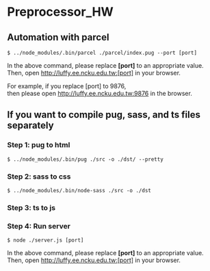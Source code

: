 # Preprocessor_HW
## Automation with parcel
```
$ ../node_modules/.bin/parcel ./parcel/index.pug --port [port]
```
In the above command, please replace **[port]** to an appropriate value.  
Then, open http://luffy.ee.ncku.edu.tw:[port] in your browser.  
  
For example, if you replace [port] to 9876,   
then please open http://luffy.ee.ncku.edu.tw:9876 in the browser.

## If you want to compile pug, sass, and ts files separately
### Step 1: pug to html
```
$ ../node_modules/.bin/pug ./src -o ./dst/ --pretty
```
### Step 2: sass to css
```
$ ../node_modules/.bin/node-sass ./src -o ./dst
```
### Step 3: ts to js


### Step 4: Run server
```
$ node ./server.js [port]
```
In the above command, please replace **[port]** to an appropriate value.  
Then, open http://luffy.ee.ncku.edu.tw:[port] in your browser.


